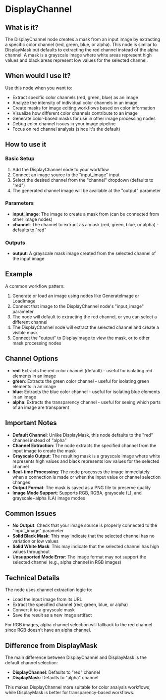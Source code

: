 # DisplayChannel

## What is it?

The DisplayChannel node creates a mask from an input image by extracting a specific color channel (red, green, blue, or alpha). This node is similar to DisplayMask but defaults to extracting the red channel instead of the alpha channel. A mask is a grayscale image where white areas represent high values and black areas represent low values for the selected channel.

## When would I use it?

Use this node when you want to:

- Extract specific color channels (red, green, blue) as an image
- Analyze the intensity of individual color channels in an image
- Create masks for image editing workflows based on color information
- Visualize how different color channels contribute to an image
- Generate color-based masks for use in other image processing nodes
- Debug color channel issues in your image pipeline
- Focus on red channel analysis (since it's the default)

## How to use it

### Basic Setup

1. Add the DisplayChannel node to your workflow
1. Connect an image source to the "input_image" input
1. Select the desired channel from the "channel" dropdown (defaults to "red")
1. The generated channel image will be available at the "output" parameter

### Parameters

- **input_image**: The image to create a mask from (can be connected from other image nodes)
- **channel**: The channel to extract as a mask (red, green, blue, or alpha) - defaults to "red"

### Outputs

- **output**: A grayscale mask image created from the selected channel of the input image

## Example

A common workflow pattern:

1. Generate or load an image using nodes like GenerateImage or LoadImage
1. Connect that image to the DisplayChannel node's "input_image" parameter
1. The node will default to extracting the red channel, or you can select a different channel
1. The DisplayChannel node will extract the selected channel and create a visible mask
1. Connect the "output" to DisplayImage to view the mask, or to other mask processing nodes

## Channel Options

- **red**: Extracts the red color channel (default) - useful for isolating red elements in an image
- **green**: Extracts the green color channel - useful for isolating green elements in an image
- **blue**: Extracts the blue color channel - useful for isolating blue elements in an image
- **alpha**: Extracts the transparency channel - useful for seeing which parts of an image are transparent

## Important Notes

- **Default Channel**: Unlike DisplayMask, this node defaults to the "red" channel instead of "alpha"
- **Channel Extraction**: The node extracts the specified channel from the input image to create the mask
- **Grayscale Output**: The resulting mask is a grayscale image where white represents high values and black represents low values for the selected channel
- **Real-time Processing**: The node processes the image immediately when a connection is made or when the input value or channel selection changes
- **Output Format**: The mask is saved as a PNG file to preserve quality
- **Image Mode Support**: Supports RGB, RGBA, grayscale (L), and grayscale+alpha (LA) image modes

## Common Issues

- **No Output**: Check that your image source is properly connected to the "input_image" parameter
- **Solid Black Mask**: This may indicate that the selected channel has no variation or low values
- **Solid White Mask**: This may indicate that the selected channel has high values throughout
- **Unsupported Mode Error**: The image format may not support the selected channel (e.g., alpha channel in RGB images)

## Technical Details

The node uses channel extraction logic to:

- Load the input image from its URL
- Extract the specified channel (red, green, blue, or alpha)
- Convert it to a grayscale mask
- Save the result as a new image artifact

For RGB images, alpha channel selection will fallback to the red channel since RGB doesn't have an alpha channel.

## Difference from DisplayMask

The main difference between DisplayChannel and DisplayMask is the default channel selection:

- **DisplayChannel**: Defaults to "red" channel
- **DisplayMask**: Defaults to "alpha" channel

This makes DisplayChannel more suitable for color analysis workflows, while DisplayMask is better for transparency-based workflows.
